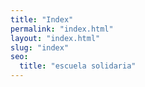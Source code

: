 ```yaml
---
title: "Index"
permalink: "index.html"
layout: "index.html"
slug: "index"
seo:
  title: "escuela solidaria"
---
```

